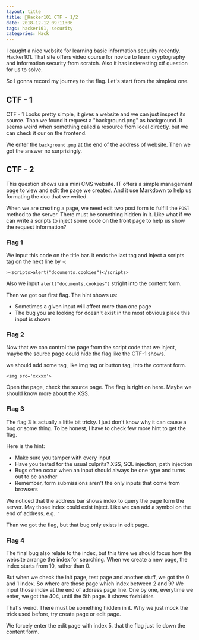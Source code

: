 ```yaml
---
layout: title
title: Hacker101 CTF - 1/2
date: 2018-12-12 09:11:06
tags: hacker101, security
categories: Hack
---
```

I caught a nice website for learning basic information security recently. Hacker101. That site offers video course for novice to learn cryptography and information security from scratch. Also it has insteresting ctf question for us to solve. 

So I gonna record my journey to the flag. Let's start from the simplest one. 

## CTF - 1 

CTF - 1 Looks pretty simple, it gives a website and we can just inspect its source. Than we found it request a "background.png" as background. It seems weird when something called a resource from local directly. but we can check it our on the frontend.

We enter the `background.png` at the end of the address of website. Then we got the answer no surprisingly. 

## CTF - 2

This question shows us a mini CMS website. IT offers a simple management page to view and edit the page we created. And it use Markdown to help us formating the doc that we writed. 

When we are creating a page, we need edit two post form to fulfill the `POST` method to the server. There must be something hidden in it. Like what if we can write a scripts to inject some code on the front page to help us show the request information? 

### Flag 1

We input this code on the title bar. it ends the last tag and inject a scripts tag on the next line by `>`:
```
><scripts>alert("documents.cookies")</scripts>
```
Also we input `alert("documents.cookies")` stright into the content form. 

Then we got our first flag. The hint shows us:

+ Sometimes a given input will affect more than one page
+ The bug you are looking for doesn't exist in the most obvious place this input is shown

### Flag 2

Now that we can control the page from the script code that we inject, maybe the source page could hide the flag like the CTF-1 shows. 

we should add some tag, like img tag or button tag, into the contant form. 

```
<img src='xxxxx'>
```

Open the page, check the source page. The flag is right on here. Maybe we should know more about the XSS. 

### Flag 3

The flag 3 is actually a little bit tricky. I just don't know why it can cause a bug or some thing. To be honest, I have to check few more hint to get the flag. 

Here is the hint:
+ Make sure you tamper with every input
+ Have you tested for the usual culprits? XSS, SQL injection, path injection
+ Bugs often occur when an input should always be one type and turns out to be another
+ Remember, form submissions aren't the only inputs that come from browsers

We noticed that the address bar shows index to query the page form the server. May those index could exist inject. Like we can add a symbol on the end of address. e.g. `'`

Than we got the flag, but that bug only exists in edit page. 

### Flag 4

The final bug also relate to the index, but this time we should focus how the website arrange the index for searching. When we create a new page, the index starts from 10, rather than 0. 

But when we check the init page, test page and another stuff, we got the 0 and 1 index. So where are those page which index between 2 and 9? We input those index at the end of address page line. One by one, everytime we enter, we got the 404, until the 5th page. It shows `forbidden`. 

That's weird. There must be something hidden in it. Why we just mock the trick used before, try create page or edit page. 

We forcely enter the edit page with index 5. that the flag just lie down the content form. 